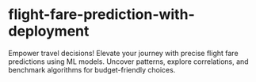 # flight-fare-prediction-with-deployment
Empower travel decisions! Elevate your journey with precise flight fare predictions using ML models. Uncover patterns, explore correlations, and benchmark algorithms for budget-friendly choices.

